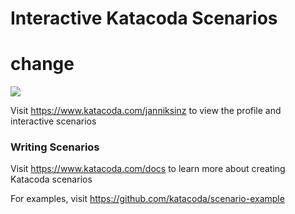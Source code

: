 # Interactive Katacoda Scenarios
# change

[![](http://shields.katacoda.com/katacoda/janniksinz/count.svg)](https://www.katacoda.com/janniksinz "Get your profile on Katacoda.com")

Visit https://www.katacoda.com/janniksinz to view the profile and interactive scenarios

### Writing Scenarios
Visit https://www.katacoda.com/docs to learn more about creating Katacoda scenarios

For examples, visit https://github.com/katacoda/scenario-example
